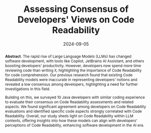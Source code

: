 ---
title: "Assessing Consensus of Developers' Views on Code Readability"
authors: '<i>Agnia Sergeyuk, Olga Lvova, Sergey Titov, Anastasiia Serova, Farid Bagirov, and Timofey Bryksin</i>'
status: "published"
collection: publications
permalink: /publications/2024-09-05-readability-consensus
date: 2024-09-05
venue: "the proceedings of <b>PPIG'24</b>"
level: 'Workshop'
paperurl: 'https://ppig.org/files/2024-PPIG-35th--proceedings.pdf'
pdf: 'https://arxiv.org/abs/2407.03790'
counter_id: 'C13'
abstract: "<p><b>Abstract</b>. The rapid rise of Large Language Models (LLMs) has changed software development, with tools like Copilot, JetBrains AI Assistant, and others boosting developers' productivity. However, developers now spend more time reviewing code than writing it, highlighting the importance of Code Readability for code comprehension. Our previous research found that existing Code Readability models were inaccurate in representing developers' notions and revealed a low consensus among developers, highlighting a need for further investigations in this field.</p><p>Building on this, we surveyed 10 Java developers with similar coding experience to evaluate their consensus on Code Readability assessments and related aspects. We found significant agreement among developers on Code Readability evaluations and identified specific code aspects strongly correlated with Code Readability. Overall, our study sheds light on Code Readability within LLM contexts, offering insights into how these models can align with developers' perceptions of Code Readability, enhancing software development in the AI era.</p>"
---